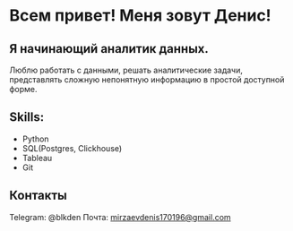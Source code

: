 # Всем привет! Меня зовут Денис!
## Я начинающий аналитик данных.
Люблю работать с данными, решать аналитические задачи, представлять сложную непонятную информацию в простой доступной форме.

## Skills:
- Python
- SQL(Postgres, Clickhouse)
- Tableau
- Git

## Контакты
Telegram: @blkden
Почта: mirzaevdenis170196@gmail.com
